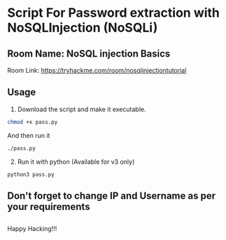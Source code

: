 # Script For Password extraction with NoSQLInjection (NoSQLi)

## Room Name: NoSQL injection Basics
Room Link: https://tryhackme.com/room/nosqlinjectiontutorial

## Usage
1. Download the script and make it executable.
```bash
chmod +x pass.py
```
And then run it
```bash
./pass.py
```

2. Run it with python (Available for v3 only)
 ```
 python3 pass.py
 ```
 
 
 ## Don't forget to change IP and Username as per your requirements
 
 ##
 
 Happy Hacking!!!
